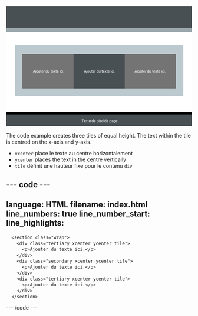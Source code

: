 ![A page with three equal height tiles in the centre. Each tile has centred text.](images/three-tiles.PNG)

The code example creates three tiles of equal height. The text within the tile is centred on the x-axis and y-axis.

- `xcenter` place le texte au centre horizontalement
- `ycenter` places the text in the centre vertically
- `tile` définit une hauteur fixe pour le contenu `div`

## --- code ---

language: HTML
filename: index.html
line_numbers: true
line_number_start:
line_highlights:
-----------------------------------------------------

```
  <section class="wrap">
    <div class="tertiary xcenter ycenter tile">
      <p>Ajouter du texte ici.</p>
    </div>
    <div class="secondary xcenter ycenter tile">
      <p>Ajouter du texte ici.</p>
    </div>
    <div class="tertiary xcenter ycenter tile">
      <p>Ajouter du texte ici.</p>
    </div>
  </section>
```

\--- /code ---
